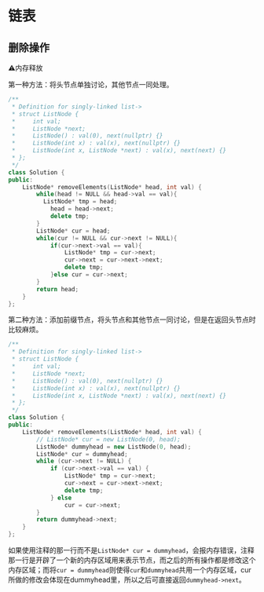 # 链表

## 删除操作

⚠️内存释放

第一种方法：将头节点单独讨论，其他节点一同处理。

```c++
/**
 * Definition for singly-linked list->
 * struct ListNode {
 *     int val;
 *     ListNode *next;
 *     ListNode() : val(0), next(nullptr) {}
 *     ListNode(int x) : val(x), next(nullptr) {}
 *     ListNode(int x, ListNode *next) : val(x), next(next) {}
 * };
 */
class Solution {
public:
    ListNode* removeElements(ListNode* head, int val) {
        while(head != NULL && head->val == val){
          ListNode* tmp = head;
            head = head->next;
          	delete tmp;
        }
        ListNode* cur = head;
        while(cur != NULL && cur->next != NULL){
            if(cur->next->val == val){
                ListNode* tmp = cur->next;
                cur->next = cur->next->next;
                delete tmp;
            }else cur = cur->next;
        }
        return head;
    }
};
```

第二种方法：添加前缀节点，将头节点和其他节点一同讨论，但是在返回头节点时比较麻烦。

```c++
/**
 * Definition for singly-linked list->
 * struct ListNode {
 *     int val;
 *     ListNode *next;
 *     ListNode() : val(0), next(nullptr) {}
 *     ListNode(int x) : val(x), next(nullptr) {}
 *     ListNode(int x, ListNode *next) : val(x), next(next) {}
 * };
 */
class Solution {
public:
    ListNode* removeElements(ListNode* head, int val) {
        // ListNode* cur = new ListNode(0, head);
        ListNode* dummyhead = new ListNode(0, head);
        ListNode* cur = dummyhead;
        while (cur->next != NULL) {
            if (cur->next->val == val) {
                ListNode* tmp = cur->next;
                cur->next = cur->next->next;
                delete tmp;
            } else
                cur = cur->next;
        }
        return dummyhead->next;
    }
};
```

如果使用注释的那一行而不是`ListNode* cur = dummyhead`，会报内存错误，注释那一行是开辟了一个新的内存区域用来表示节点，而之后的所有操作都是修改这个内存区域；而将`cur = dummyhead`则使得`cur`和`dummyhead`共用一个内存区域，cur所做的修改会体现在dummyhead里，所以之后可直接返回`dummyhead->next`。
